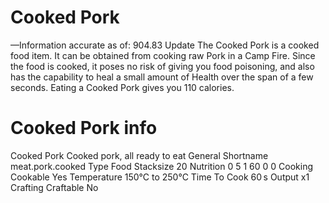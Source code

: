 # Cooked Pork

—Information accurate as of: 904.83 Update
The Cooked Pork is a cooked food item. It can be obtained from cooking raw Pork in a Camp Fire. Since the food is cooked, it poses no risk of giving you food poisoning, and also has the capability to heal a small amount of Health over the span of a few seconds. Eating a Cooked Pork gives you 110 calories.
# Cooked Pork info

Cooked Pork
Cooked pork, all ready to eat
General
Shortname
meat.pork.cooked
Type
Food
Stacksize
20
Nutrition
 0
 5
 1
 60
 0
 0
Cooking
Cookable
Yes
Temperature
150°C to 250°C
Time To Cook
60 s
Output
x1
Crafting
Craftable
No

